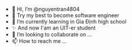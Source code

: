 - 👋 Hi, I’m @nguyentran4804
- 👀 Try my best to become software engineer
- 🌱 I’m currently learning in Gia Định high school
- ✨ And now I'am an UIT-er student
- 💞️ I’m looking to collaborate on ...
- 📫 How to reach me ...

<!---
nguyentran4804/nguyentran4804 is a ✨ special ✨ repository because its `README.md` (this file) appears on your GitHub profile.
You can click the Preview link to take a look at your changes.
--->
